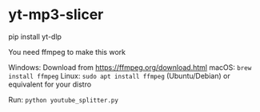 # yt-mp3-slicer


pip install yt-dlp


You need ffmpeg to make this work

Windows: Download from https://ffmpeg.org/download.html
macOS: `brew install ffmpeg`
Linux: `sudo apt install ffmpeg` (Ubuntu/Debian) or equivalent for your distro

Run: `python youtube_splitter.py`

